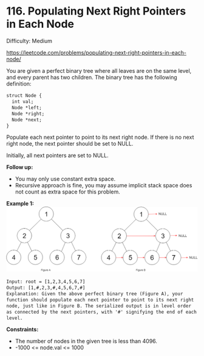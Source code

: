 # 116. Populating Next Right Pointers in Each Node

Difficulty: Medium

https://leetcode.com/problems/populating-next-right-pointers-in-each-node/

You are given a perfect binary tree where all leaves are on the same level, and every parent has two children. The binary tree has the following definition:
```
struct Node {
  int val;
  Node *left;
  Node *right;
  Node *next;
}
```
Populate each next pointer to point to its next right node. If there is no next right node, the next pointer should be set to NULL.

Initially, all next pointers are set to NULL.

**Follow up:**

* You may only use constant extra space.
* Recursive approach is fine, you may assume implicit stack space does not count as extra space for this problem.

**Example 1:**  
![ex1](sample.png)
```
Input: root = [1,2,3,4,5,6,7]
Output: [1,#,2,3,#,4,5,6,7,#]
Explanation: Given the above perfect binary tree (Figure A), your function should populate each next pointer to point to its next right node, just like in Figure B. The serialized output is in level order as connected by the next pointers, with '#' signifying the end of each level.
``` 

**Constraints:**

* The number of nodes in the given tree is less than 4096.
* -1000 <= node.val <= 1000
